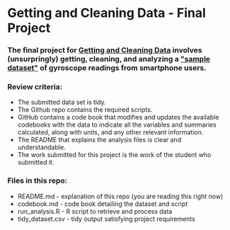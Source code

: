 # Getting and Cleaning Data - Final Project

### The final project for [Getting and Cleaning Data](https://www.coursera.org/course/getdata) involves (unsurpringly) getting, cleaning, and analyzing a ["sample dataset"](http://archive.ics.uci.edu/ml/datasets/Human+Activity+Recognition+Using+Smartphones) of gyroscope readings from smartphone users. 

### Review criteria: 
* The submitted data set is tidy.
* The Github repo contains the required scripts.
* GitHub contains a code book that modifies and updates the available codebooks with the data to indicate all the variables and summaries calculated, along with units, and any other relevant information.
* The README that explains the analysis files is clear and understandable.
* The work submitted for this project is the work of the student who submitted it.

### Files in this repo:
* README.md - explanation of this repo (you are reading this right now)
* codebook.md - code book detailing the dataset and script 
* run_analysis.R - R script to retrieve and process data
* tidy_dataset.csv - tidy output satisfying project requirements